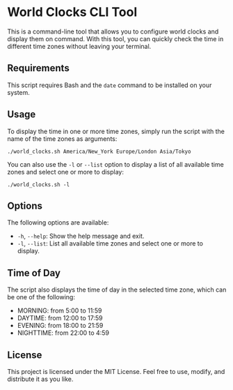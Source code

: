 # World Clocks CLI Tool

This is a command-line tool that allows you to configure world clocks and display them on command. With this tool, you can quickly check the time in different time zones without leaving your terminal.

## Requirements
This script requires Bash and the `date` command to be installed on your system.

## Usage

To display the time in one or more time zones, simply run the script with the name of the time zones as arguments:

```
./world_clocks.sh America/New_York Europe/London Asia/Tokyo
```

You can also use the `-l` or `--list` option to display a list of all available time zones and select one or more to display:

```
./world_clocks.sh -l
```

## Options

The following options are available:

- `-h`, `--help`: Show the help message and exit.
- `-l`, `--list`: List all available time zones and select one or more to display.

## Time of Day

The script also displays the time of day in the selected time zone, which can be one of the following:

- MORNING: from 5:00 to 11:59
- DAYTIME: from 12:00 to 17:59
- EVENING: from 18:00 to 21:59
- NIGHTTIME: from 22:00 to 4:59

## License

This project is licensed under the MIT License. Feel free to use, modify, and distribute it as you like.
